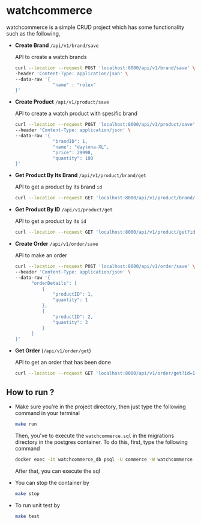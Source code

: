# watchcommerce

watchcommerce is a simple CRUD project which has some functionality such as the following,  


- **Create Brand** `/api/v1/brand/save`
    
    API to create a watch brands
    
    ```sh
    curl --location --request POST 'localhost:8000/api/v1/brand/save' \
    -header 'Content-Type: application/json' \
    --data-raw '{
                  "name" : "rolex"
    }'
    ```


- **Create Product** `/api/v1/product/save`

    API to create a watch product with spesific brand

    ```sh
    curl --location --request POST 'localhost:8000/api/v1/product/save' \
    --header 'Content-Type: application/json' \
    --data-raw '{
                  "brandID": 1,
                  "name": "daytona-XL",
                  "price": 29998,
                  "quantity": 100
    }'
    ```

- **Get Product By Its Brand** `/api/v1/product/brand/get`

    API to get a product by its brand `id`

    ```sh
    curl --location --request GET 'localhost:8000/api/v1/product/brand/get?id=1'
    ```
  
- **Get Product By ID** `/api/v1/product/get`
    
    API to get a product by its `id`

    ```sh
    curl --location --request GET 'localhost:8000/api/v1/product/get?id=1'
    ```
  
- **Create Order** `/api/v1/order/save`

    API to make an order

    ```sh
    curl --location --request POST 'localhost:8000/api/v1/order/save' \
    --header 'Content-Type: application/json' \
    --data-raw '{
          "orderDetails": [
              {
                  "productID": 1,
                  "quantity": 1
              },
              {
                  "productID": 2,
                  "quantity": 3
              }
          ]
    }'
    ```
  
- **Get Order** (`/api/v1/order/get`)

    API to get an order that has been done

    ```sh
    curl --location --request GET 'localhost:8000/api/v1/order/get?id=1'
    ```
  

## How to run ?


- Make sure you're in the project directory, then just type the following command in your terminal

    ```sh
    make run
    ```
  
    Then, you've to execute the `watchcommerce.sql` in the migrations directory in the postgres container. To do this, first, type the following command

    ```sh
    docker exec -it watchcommerce_db psql -U commerce -W watchcommerce
    ```
  
    After that, you can execute the sql




- You can stop the container by

    ```sh
    make stop
    ```



- To run unit test by 

    ```sh
    make test
    ```
